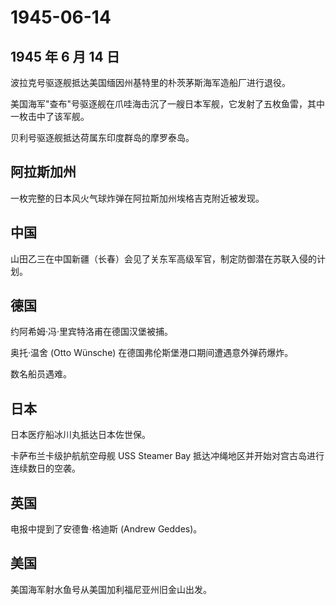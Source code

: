 # 1945-06-14

## 1945 年 6 月 14 日

波拉克号驱逐舰抵达美国缅因州基特里的朴茨茅斯海军造船厂进行退役。

美国海军"查布"号驱逐舰在爪哇海击沉了一艘日本军舰，它发射了五枚鱼雷，其中一枚击中了该军舰。

贝利号驱逐舰抵达荷属东印度群岛的摩罗泰岛。

## 阿拉斯加州

一枚完整的日本风火气球炸弹在阿拉斯加州埃格吉克附近被发现。

## 中国

山田乙三在中国新疆（长春）会见了关东军高级军官，制定防御潜在苏联入侵的计划。

## 德国

约阿希姆·冯·里宾特洛甫在德国汉堡被捕。

奥托·温舍 (Otto Wünsche) 在德国弗伦斯堡港口期间遭遇意外弹药爆炸。

数名船员遇难。

## 日本

日本医疗船冰川丸抵达日本佐世保。

卡萨布兰卡级护航航空母舰 USS Steamer Bay
抵达冲绳地区并开始对宫古岛进行连续数日的空袭。

## 英国

电报中提到了安德鲁·格迪斯 (Andrew Geddes)。

## 美国

美国海军射水鱼号从美国加利福尼亚州旧金山出发。

